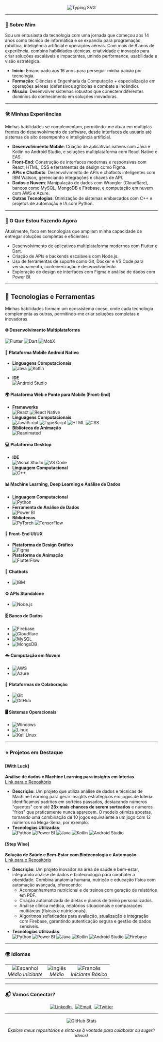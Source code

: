 <p align="center">
  <img src="https://readme-typing-svg.herokuapp.com?font=Fira+Code&size=24&pause=1000&color=61DAFB&center=true&vCenter=true&width=600&lines=Olá,+eu+sou+Marcelo+Rodrigo+Alexandre!" alt="Typing SVG" />
</p>

---

### 🌟 Sobre Mim
Sou um entusiasta da tecnologia com uma jornada que começou aos 14 anos como técnico de informática e se expandiu para programação, robótica, inteligência artificial e operações aéreas. Com mais de 8 anos de experiência, combino habilidades técnicas, criatividade e inovação para criar soluções escaláveis e impactantes, unindo performance, usabilidade e visão estratégica.

- **Início**: Emancipado aos 16 anos para perseguir minha paixão por tecnologia.
- **Formação**: Ciências e Engenharia da Computação + especialização em operações aéreas (defensivos agrícolas e combate a incêndio).
- **Missão**: Desenvolver sistemas robustos que conectem diferentes domínios do conhecimento em soluções inovadoras.

---

### 🛠 Minhas Experiências
Minhas habilidades se complementam, permitindo-me atuar em múltiplas frentes do desenvolvimento de software, desde interfaces de usuário até sistemas de alto desempenho e inteligência artificial.

- **Desenvolvimento Mobile**: Criação de aplicativos nativos com Java e Kotlin no Android Studio, e soluções multiplataforma com React Native e EAS.
- **Front-End**: Construção de interfaces modernas e responsivas com React, HTML, CSS e ferramentas de design como Figma.
- **APIs e Chatbots**: Desenvolvimento de APIs e chatbots inteligentes com IBM Watson, gerenciando integrações e chaves de API.
- **Dados e Nuvem**: Manipulação de dados com Wrangler (Cloudflare), bancos como MySQL, MongoDB e Firebase, e computação em nuvem com AWS e Azure.
- **Outras Tecnologias**: Otimização de sistemas embarcados com C++ e projetos de automação e IA com Python.

---

### 🚀 O Que Estou Fazendo Agora
Atualmente, foco em tecnologias que ampliam minha capacidade de entregar soluções completas e eficientes:

- Desenvolvimento de aplicativos multiplataforma modernos com Flutter e Dart.
- Criação de APIs e backends escaláveis com Node.js.
- Uso de ferramentas de suporte como Git, Docker e VS Code para versionamento, conteinerização e desenvolvimento.
- Exploração de design de interfaces com Figma e análise de dados com Power BI.

---

## 🧰 Tecnologias e Ferramentas
Minhas habilidades formam um ecossistema coeso, onde cada tecnologia complementa as outras, permitindo-me criar soluções completas e inovadoras.

#### 🌐 Desenvolvimento Multiplataforma
![Flutter](https://img.shields.io/badge/Flutter-02569B?style=for-the-badge&logo=flutter&logoColor=white)
![Dart](https://img.shields.io/badge/Dart-0175C2?style=for-the-badge&logo=dart&logoColor=white)
![MobX](https://img.shields.io/badge/MobX-764ABC?style=for-the-badge&logo=mobx&logoColor=white)

#### 📱 Plataforma Mobile Android Nativo
- **Linguagens Computacionais**  
  ![Java](https://img.shields.io/badge/Java-ED8B00?style=for-the-badge&logo=java&logoColor=white)
  ![Kotlin](https://img.shields.io/badge/Kotlin-0095D5?style=for-the-badge&logo=kotlin&logoColor=white)
  
- **IDE**  
  ![Android Studio](https://img.shields.io/badge/Android_Studio-3DDC84?style=for-the-badge&logo=android-studio&logoColor=white)

#### 🌍 Plataforma Web e Ponte para Mobile (Front-End)
- **Frameworks**  
  ![React](https://img.shields.io/badge/React-20232A?style=for-the-badge&logo=react&logoColor=61DAFB)
  ![React Native](https://img.shields.io/badge/React_Native-20232A?style=for-the-badge&logo=react&logoColor=61DAFB)
- **Linguagens Computacionais**  
  ![JavaScript](https://img.shields.io/badge/JavaScript-F7DF1E?style=for-the-badge&logo=javascript&logoColor=black)
  ![TypeScript](https://img.shields.io/badge/TypeScript-007ACC?style=for-the-badge&logo=typescript&logoColor=white)
  ![HTML](https://img.shields.io/badge/HTML-E34F26?style=for-the-badge&logo=html5&logoColor=white)
  ![CSS](https://img.shields.io/badge/CSS-1572B6?style=for-the-badge&logo=css3&logoColor=white)
- **Biblioteca de Animação**  
  ![Reanimated](https://img.shields.io/badge/Reanimated-20232A?style=for-the-badge&logo=react&logoColor=61DAFB)

#### 💻 Plataforma Desktop
- **IDE**  
  ![Visual Studio](https://img.shields.io/badge/Visual_Studio-5C2D91?style=for-the-badge&logo=visual-studio&logoColor=white)
  ![VS Code](https://img.shields.io/badge/VS_Code-0078D4?style=for-the-badge&logo=visual%20studio%20code&logoColor=white)
- **Linguagem Computacional**  
  ![C++](https://img.shields.io/badge/C++-00599C?style=for-the-badge&logo=c%2B%2B&logoColor=white)

#### 📊 Machine Learning, Deep Learning e Análise de Dados
- **Linguagem Computacional**  
  ![Python](https://img.shields.io/badge/Python-3776AB?style=for-the-badge&logo=python&logoColor=white)
- **Ferramenta de Análise de Dados**  
  ![Power BI](https://img.shields.io/badge/Power_BI-F2C811?style=for-the-badge&logo=power-bi&logoColor=black)
- **Bibliotecas**  
  ![PyTorch](https://img.shields.io/badge/PyTorch-EE4C2C?style=for-the-badge&logo=pytorch&logoColor=white)
  ![TensorFlow](https://img.shields.io/badge/TensorFlow-FF6F00?style=for-the-badge&logo=tensorflow&logoColor=white)

#### 🎨 Front-End UI/UX
- **Plataforma de Design Gráfico**  
  ![Figma](https://img.shields.io/badge/Figma-F24E1E?style=for-the-badge&logo=figma&logoColor=white)
- **Plataforma de Animação**  
  ![FlutterFlow](https://img.shields.io/badge/FlutterFlow-6B42F5?style=for-the-badge&logo=flutter&logoColor=white)

#### 🤖 Chatbots
- ![IBM](https://img.shields.io/badge/IBM-054ADA?style=for-the-badge&logo=ibm&logoColor=white)

#### ⚙️ APIs Standalone
- ![Node.js](https://img.shields.io/badge/Node.js-339933?style=for-the-badge&logo=nodedotjs&logoColor=white)

#### 🗄 Banco de Dados
- ![Firebase](https://img.shields.io/badge/Firebase-FFCA28?style=for-the-badge&logo=firebase&logoColor=black)
- ![Cloudflare](https://img.shields.io/badge/Cloudflare-F38020?style=for-the-badge&logo=cloudflare&logoColor=white)
- ![MySQL](https://img.shields.io/badge/MySQL-00000F?style=for-the-badge&logo=mysql&logoColor=white)
- ![MongoDB](https://img.shields.io/badge/MongoDB-4EA94B?style=for-the-badge&logo=mongodb&logoColor=white)

#### ☁️ Computação em Nuvem
- ![AWS](https://img.shields.io/badge/AWS-232F3E?style=for-the-badge&logo=amazon-aws&logoColor=white)
- ![Azure](https://img.shields.io/badge/Azure-0089D6?style=for-the-badge&logo=microsoft-azure&logoColor=white)

#### 🤝 Plataformas de Colaboração
- ![Git](https://img.shields.io/badge/Git-F05032?style=for-the-badge&logo=git&logoColor=white)
- ![GitHub](https://img.shields.io/badge/GitHub-181717?style=for-the-badge&logo=github&logoColor=white)

#### 🖥 Sistemas Operacionais
- ![Windows](https://img.shields.io/badge/Windows-0078D6?style=for-the-badge&logo=windows&logoColor=white)
- ![Linux](https://img.shields.io/badge/Linux-FCC624?style=for-the-badge&logo=linux&logoColor=black)
- ![Kali Linux](https://img.shields.io/badge/Kali_Linux-557C94?style=for-the-badge&logo=kali-linux&logoColor=white)

---
### ⭐ Projetos em Destaque

#### **[With Luck]**  
**Análise de dados e Machine Learning para insights em loterias**  
[Link para o Repositório](https://github.com/Jhon-SW-Elliott/Extensao_Universitaria_With_Luck)

- **Descrição**: Um projeto que utiliza análise de dados e técnicas de Machine Learning para gerar insights estratégicos em jogos de loteria. Identificamos padrões em sorteios passados, destacando números "quentes" com até **25x mais chances de serem sorteados** e números "frios" que praticamente nunca aparecem. O modelo otimiza apostas, tornando uma combinação de 10 jogos equivalente a um jogo com 12 números na Mega-Sena, por exemplo.  
- **Tecnologias Utilizadas**:  
  ![Python](https://img.shields.io/badge/Python-3776AB?style=for-the-badge&logo=python&logoColor=white) ![Power BI](https://img.shields.io/badge/Power_BI-F2C811?style=for-the-badge&logo=power-bi&logoColor=black) ![Java](https://img.shields.io/badge/Java-ED8B00?style=for-the-badge&logo=java&logoColor=white) ![Kotlin](https://img.shields.io/badge/Kotlin-0095D5?style=for-the-badge&logo=kotlin&logoColor=white) ![Android Studio](https://img.shields.io/badge/Android_Studio-3DDC84?style=for-the-badge&logo=android-studio&logoColor=white)

#### **[Step Wise]**  
**Solução de Saúde e Bem-Estar com Biotecnologia e Automação**  
[Link para o Repositório](https://github.com/Jhon-SW-Elliott/Extensao_Universitaria_Stepwise_Saude_Bem_Estar)

- **Descrição**: Um projeto inovador na área de saúde e bem-estar, integrando análise de dados e biotecnologia para combater a obesidade. Combina anatomia humana, nutrição e educação física com automação avançada, oferecendo:  
  - Acompanhamento nutricional e de treinos com geração de relatórios em PDF.  
  - Criação automatizada de dietas e planos de treino personalizados.  
  - Análise clínica médica, relatórios situacionais e comparações multiáreas (físicas e nutricionais).  
  - Algoritmos sofisticados para avaliação, atualização e integração com Firebase, garantindo autenticação segura e gestão de dados sensíveis.  
- **Tecnologias Utilizadas**:  
  ![Python](https://img.shields.io/badge/Python-3776AB?style=for-the-badge&logo=python&logoColor=white) ![Power BI](https://img.shields.io/badge/Power_BI-F2C811?style=for-the-badge&logo=power-bi&logoColor=black) ![Java](https://img.shields.io/badge/Java-ED8B00?style=for-the-badge&logo=java&logoColor=white) ![Kotlin](https://img.shields.io/badge/Kotlin-0095D5?style=for-the-badge&logo=kotlin&logoColor=white) ![Android Studio](https://img.shields.io/badge/Android_Studio-3DDC84?style=for-the-badge&logo=android-studio&logoColor=white) ![Firebase](https://img.shields.io/badge/Firebase-FFCA28?style=for-the-badge&logo=firebase&logoColor=black)

---
### 🌍 Idiomas

<div align="center">
  <table>
    <tr>
      <td align="center">
        <img src="https://img.shields.io/badge/Espanhol-F7DC6F?style=for-the-badge&logo=speakap&logoColor=black" alt="Espanhol" /><br>
        <em>Médio Iniciante</em>
      </td>
      <td align="center">
        <img src="https://img.shields.io/badge/Inglês-3498DB?style=for-the-badge&logo=speakap&logoColor=white" alt="Inglês" /><br>
        <em>Médio</em>
      </td>
      <td align="center">
        <img src="https://img.shields.io/badge/Francês-E74C3C?style=for-the-badge&logo=speakap&logoColor=white" alt="Francês" /><br>
        <em>Iniciante Básico</em>
      </td>
    </tr>
  </table>
</div>

---

### 📬 Vamos Conectar?

<div align="center">
  <a href="https://www.linkedin.com/in/[seu-linkedin]">
    <img src="https://img.shields.io/badge/LinkedIn-0077B5?style=for-the-badge&logo=linkedin&logoColor=white" alt="LinkedIn" />
  </a>
  <span>&nbsp;</span> <!-- Espaçador -->
  <a href="mailto:seu-email@example.com">
    <img src="https://img.shields.io/badge/Email-D14836?style=for-the-badge&logo=gmail&logoColor=white" alt="Email" />
  </a>
  <span>&nbsp;</span> <!-- Espaçador -->
  <a href="https://twitter.com/[seu-twitter]">
    <img src="https://img.shields.io/badge/Twitter-1DA1F2?style=for-the-badge&logo=twitter&logoColor=white" alt="Twitter" />
  </a>
</div>

---
<div align="center">
  <img src="https://github-readme-stats.vercel.app/api?username=[seu-usuario]&show_icons=true&theme=radical" alt="GitHub Stats" />
</div>

<p align="center">
  <em>Explore meus repositórios e sinta-se à vontade para colaborar ou sugerir ideias!</em>
</p>
